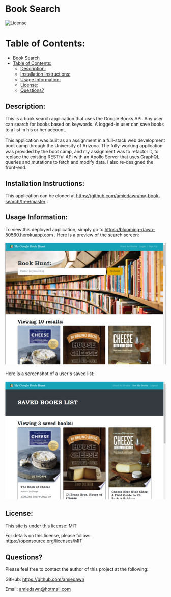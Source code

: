 # Book Search

![License](https://img.shields.io/badge/License-MIT-green.svg)

# Table of Contents:
  
- [Book Search](#book-search)
- [Table of Contents:](#table-of-contents)
  - [Description:](#description)
  - [Installation Instructions:](#installation-instructions)
  - [Usage Information:](#usage-information)
  - [License:](#license)
  - [Questions?](#questions)

## Description: 

This is a book search application that uses the Google Books API. Any user can search for books based on keywords. A logged-in user can save books to a list in his or her account.<br><br>This application was built as an assignment in a full-stack web development boot camp through the University of Arizona. The fully-working application was provided by the boot camp, and my assignment was to refactor it, to replace the existing RESTful API with an Apollo Server that uses GraphQL queries and mutations to fetch and modify data. I also re-designed the front-end.

## Installation Instructions:

This application can be cloned at https://github.com/amiedawn/my-book-search/tree/master .

## Usage Information:

To view this deployed application, simply go to https://blooming-dawn-50560.herokuapp.com
 . Here is a preview of the search screen:<br><br>![Screenshot](./client/public/search-query.png) <br><br>Here is a screenshot of a user's saved list:<br><br>![Screenshot](./client/public/saved-books.png) 

## License:

This site is under this license: MIT

For details on this license, please follow: https://opensource.org/licenses/MIT

## Questions?

Please feel free to contact the author of this project at the following:

GitHub: <https://github.com/amiedawn>

Email:  <amiedawn@hotmail.com>